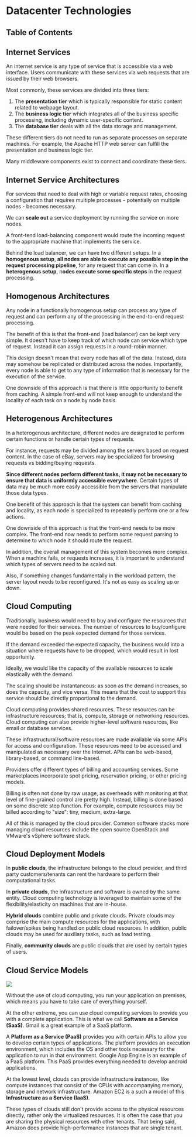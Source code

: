 # Datacenter Technologies

## Table of Contents

## Internet Services

An internet service is any type of service that is accessible via a web interface. Users communicate with these services via web requests that are issued by their web browsers.

Most commonly, these services are divided into three tiers: 
1. The **presentation tier** which is typically responsible for static content related to webpage layout.
2. The **business logic tier** which integrates all of the business specific processing, including dynamic user-specific content.
3. The **database tier** deals with all the data storage and management.

These different tiers do not need to run as separate processes on separate machines. For example, the Apache HTTP web server can fulfill the presentation and business logic tier.

Many middleware components exist to connect and coordinate these tiers.

## Internet Service Architectures

For services that need to deal with high or variable request rates, choosing a configuration that requires multiple processes - potentially on multiple nodes - becomes necessary.

We can **scale out** a service deployment by running the service on more nodes.

A front-tend load-balancing component would route the incoming request to the appropriate machine that implements the service.

Behind the load balancer, we can have two different setups. In a **homogenous setup**, **all nodes are able to execute any possible step in the request processing pipeline**, for any request that can come in. In a **heterogenous setup**, n**odes execute some specific steps** in the request processing.

## Homogenous Architectures

Any node in a functionally homogenous setup can process any type of request and can perform any of the processing in the end-to-end request processing.

The benefit of this is that the front-end (load balancer) can be kept very simple. It doesn't have to keep track of which node can service which type of request. Instead it can assign requests in a round-robin manner.

This design doesn't mean that every node has all of the data. Instead, data may somehow be replicated or distributed across the nodes. Importantly, every node is able to get to any type of information that is necessary for the execution of the service.

One downside of this approach is that there is little opportunity to benefit from caching. A simple front-end will not keep enough to understand the locality of each task on a node by node basis.

## Heterogenous Architectures

In a heterogenous architecture, different nodes are designated to perform certain functions or handle certain types of requests.

For instance, requests may be divided among the servers based on request content. In the case of eBay, servers may be specialized for browsing requests vs bidding/buying requests.

**Since different nodes perform different tasks, it may not be necessary to ensure that data is uniformly accessible everywhere**. Certain types of data may be much more easily accessible from the servers that manipulate those data types.

One benefit of this approach is that the system can benefit from caching and locality, as each node is specialized to repeatedly perform one or a few actions.

One downside of this approach is that the front-end needs to be more complex. The front-end now needs to perform some request parsing to determine to which node it should route the request.

In addition, the overall management of this system becomes more complex. When a machine fails, or requests increases, it is important to understand which types of servers need to be scaled out.

Also, if something changes fundamentally in the workload pattern, the server layout needs to be reconfigured. It's not as easy as scaling up or down.

## Cloud Computing

Traditionally, business would need to buy and configure the resources that were needed for their services. The number of resources to buy/configure would be based on the peak expected demand for those services.

If the demand exceeded the expected capacity, the business would into a situation where requests have to be dropped, which would result in lost opportunity.

Ideally, we would like the capacity of the available resources to scale elastically with the demand.

The scaling should be instantaneous: as soon as the demand increases, so does the capacity, and vice versa. This means that the cost to support this service should be directly proportional to the demand.

Cloud computing provides shared resources. These resources can be infrastructure resources; that is, compute, storage or networking resources. Cloud computing can also provide higher-level software resources, like email or database services.

These infrastructural/software resources are made available via some APIs for access and configuration. These resources need to be accessed and manipulated as necessary over the Internet. APIs can be web-based, library-based, or command line-based.

Providers offer different types of billing and accounting services. Some marketplaces incorporate spot pricing, reservation pricing, or other pricing models.

Billing is often not done by raw usage, as overheads with monitoring at that level of fine-grained control are pretty high. Instead, billing is done based on some discrete step function. For example, compute resources may be billed according to "size": tiny, medium, extra-large.

All of this is managed by the cloud provider. Common software stacks more managing cloud resources include the open source OpenStack and VMware's vSphere software stack.

## Cloud Deployment Models

In **public clouds**, the infrastructure belongs to the cloud provider, and third party customers/tenants can rent the hardware to perform their computational tasks.

In **private clouds**, the infrastructure and software is owned by the same entity. Cloud computing technology is leveraged to maintain some of the flexibility/elasticity on machines that are in-house.

**Hybrid clouds** combine public and private clouds. Private clouds may comprise the main compute resources for the applications, with failover/spikes being handled on public cloud resources. In addition, public clouds may be used for auxiliary tasks, such as load testing.

Finally, **community clouds** are public clouds that are used by certain types of users.

## Cloud Service Models

<img src="service_models.png">

Without the use of cloud computing, you run your application on premises, which means you have to take care of everything yourself.

At the other extreme, you can use cloud computing services to provide you with a complete application. This is what we call **Software as a Service (SaaS)**. Gmail is a great example of a SaaS platform.

A **Platform as a Service (PaaS)** provides you with certain APIs to allow you to develop certain types of applications. The platform provides an execution environment, which includes the OS and other tools necessary for the application to run in that environment. Google App Engine is an example of a PaaS platform. This PaaS provides everything needed to develop android applications.

At the lowest level, clouds can provide infrastructure instances, like compute instances that consist of the CPUs with accompanying memory, storage and network infrastructure. Amazon EC2 is a such a model of this **Infrastructure as a Service (IaaS)**.

These types of clouds still don't provide access to the physical resources directly, rather only the virtualized resources. It is often the case that you are sharing the physical resources with other tenants. That being said, Amazon does provide high-performance instances that are single tenant.
